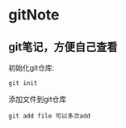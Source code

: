 # gitNote
git笔记，方便自己查看
----------------------------------------------------------------------------------------------------------------------------------------------------------
<p>初始化git仓库:</p>
<pre><code>git init</code></pre>
<p>添加文件到git仓库</p>
<pre><code>git add file	可以多次add</code></pre>